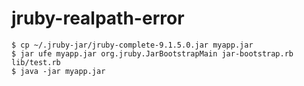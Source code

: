 # jruby-realpath-error

```
$ cp ~/.jruby-jar/jruby-complete-9.1.5.0.jar myapp.jar
$ jar ufe myapp.jar org.jruby.JarBootstrapMain jar-bootstrap.rb lib/test.rb
$ java -jar myapp.jar
```
